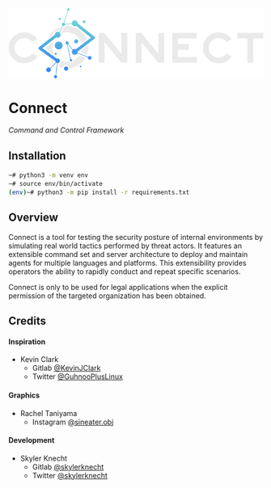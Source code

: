 ![logo](./resources/logo/connect.png)

# Connect
*Command and Control Framework* 

## Installation 
```bash
~# python3 -m venv env
~# source env/bin/activate
(env)~# python3 -m pip install -r requirements.txt
```

## Overview
Connect is a tool for testing the security posture of internal environments by simulating
real world tactics performed by threat actors. It features an extensible command set and
server architecture to deploy and maintain agents for multiple languages and platforms.
This extensibility provides operators the ability to rapidly conduct and repeat specific
scenarios.

Connect is only to be used for legal applications when the explicit permission of the targeted
organization has been obtained.

## Credits
#### Inspiration
- Kevin Clark 
  - Gitlab [@KevinJClark](https://gitlab.com/KevinJClark)
  - Twitter [@GuhnooPlusLinux](https://twitter.com/GuhnooPlusLinux)

#### Graphics
- Rachel Taniyama 
  - Instagram [@sineater.obj](https://www.instagram.com/sineater.obj/)

#### Development
- Skyler Knecht 
  - Gitlab [@skylerknecht](https://gitlab.com/skylerknecht)
  - Twitter [@skylerknecht](https://twitter.com/skylerknecht)
